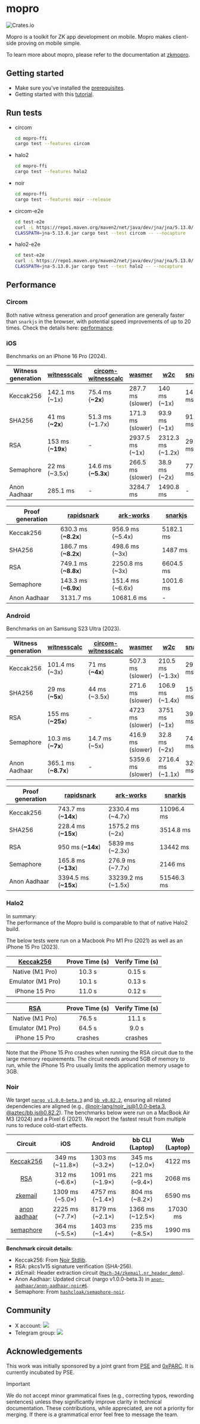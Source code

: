 # mopro

![Crates.io](https://img.shields.io/crates/v/mopro-ffi?label=mopro-ffi&style=flat-square)

Mopro is a toolkit for ZK app development on mobile. Mopro makes client-side proving on mobile simple.

To learn more about mopro, please refer to the documentation at [zkmopro](https://zkmopro.org/docs/intro).

## Getting started

-   Make sure you've installed the [prerequisites](https://zkmopro.org/docs/prerequisites).
-   Getting started with this [tutorial](https://zkmopro.org/docs/getting-started).

## Run tests

-   circom
    ```sh
    cd mopro-ffi
    cargo test --features circom
    ```
-   halo2
    ```sh
    cd mopro-ffi
    cargo test --features halo2
    ```
-   noir
    ```sh
    cd mopro-ffi
    cargo test --features noir --release
    ```
-   circom-e2e
    ```sh
    cd test-e2e
    curl -L https://repo1.maven.org/maven2/net/java/dev/jna/jna/5.13.0/jna-5.13.0.jar -o jna-5.13.0.jar
    CLASSPATH=jna-5.13.0.jar cargo test --test circom -- --nocapture
    ```
-   halo2-e2e
    ```sh
    cd test-e2e
    curl -L https://repo1.maven.org/maven2/net/java/dev/jna/jna/5.13.0/jna-5.13.0.jar -o jna-5.13.0.jar
    CLASSPATH=jna-5.13.0.jar cargo test --test halo2 -- --nocapture
    ```

## Performance

### Circom

Both native witness generation and proof generation are generally faster than `snarkjs` in the browser, with potential speed improvements of up to 20 times.
Check the details here: [performance](https://zkmopro.org/docs/performance).

### iOS

Benchmarks on an iPhone 16 Pro (2024).

| Witness generation | [witnesscalc](https://github.com/0xPolygonID/witnesscalc) | [circom-witnesscalc](https://github.com/iden3/circom-witnesscalc) | [wasmer](https://github.com/arkworks-rs/circom-compat) | [w2c](https://github.com/vimwitch/rust-witness) | [snarkjs](https://github.com/iden3/snarkjs) |
|-------------------|-----------------------------------------------------------|------------------------------------------------------------------|-----------------------------------------------------|------------------------------------------------|---------------------------------------------|
| Keccak256 | 142.1 ms (~1x) | 75.4 ms (**~2x**) | 287.7 ms (slower) | 140 ms (~1x) | 147.1 ms |
| SHA256 | 41 ms (**~2x**) | 51.3 ms (~1.7x) | 171.3 ms (slower) | 93.9 ms (~1x) | 91.8 ms |
| RSA | 153 ms (**~19x**) | - | 2937.5 ms (~1x) | 2312.3 ms (~1.2x) | 2979.5 ms |
| Semaphore | 22 ms (~3.5x) | 14.6 ms (**~5.3x**) | 266.5 ms (slower) | 38.9 ms (~2x) | 77.6 ms |
| Anon Aadhaar | 285.1 ms | - | 3284.7 ms | 1490.8 ms | - |

| Proof generation | [rapidsnark](https://github.com/iden3/rapidsnark) | [ark-works](https://github.com/arkworks-rs/circom-compat) | [snarkjs](https://github.com/iden3/snarkjs) |
|-----------------|---------------------------------------------------|-------------------------------------------------------|---------------------------------------------|
| Keccak256 | 630.3 ms (**~8.2x**) | 956.9 ms (~5.4x) | 5182.1 ms |
| SHA256 | 186.7 ms (**~8.2x**) | 498.6 ms (~3x) | 1487 ms |
| RSA | 749.1 ms (**~8.8x**) | 2250.8 ms (~3x) | 6604.5 ms |
| Semaphore | 143.3 ms (**~6.9x**) | 151.4 ms (~6.6x) | 1001.6 ms |
| Anon Aadhaar | 3131.7 ms | 10681.6 ms | - |

### Android

Benchmarks on an Samsung S23 Ultra (2023).

| Witness generation | [witnesscalc](https://github.com/0xPolygonID/witnesscalc) | [circom-witnesscalc](https://github.com/iden3/circom-witnesscalc) | [wasmer](https://github.com/arkworks-rs/circom-compat) | [w2c](https://github.com/vimwitch/rust-witness) | [snarkjs](https://github.com/iden3/snarkjs) |
|-------------------|-----------------------------------------------------------|------------------------------------------------------------------|-----------------------------------------------------|------------------------------------------------|---------------------------------------------|
| Keccak256 | 101.4 ms (~3x) | 71 ms (**~4x**) | 507.3 ms (slower) | 210.5 ms (~1.3x) | 292.3 ms |
| SHA256 | 29 ms (**~5x**) | 44 ms (~3.5x) | 271.6 ms (slower) | 106.9 ms (~1.4x) | 157.9 ms |
| RSA | 155 ms (**~25x**) | - | 4723 ms (slower) | 3751 ms (~1x) | 3958 ms |
| Semaphore | 10.3 ms (**~7x**) | 14.7 ms (~5x) | 416.9 ms (slower) | 32.8 ms (~2x) | 74.1 ms |
| Anon Aadhaar | 365.1 ms (**~8.7x**) | - | 5359.6 ms (slower) | 2716.4 ms (~1.1x) | 3207.5 ms |

| Proof generation | [rapidsnark](https://github.com/iden3/rapidsnark) | [ark-works](https://github.com/arkworks-rs/circom-compat) | [snarkjs](https://github.com/iden3/snarkjs) |
|-----------------|---------------------------------------------------|-------------------------------------------------------|---------------------------------------------|
| Keccak256 | 743.7 ms (**~14x**) | 2330.4 ms (~4.7x) | 11096.4 ms |
| SHA256 | 228.4 ms (**~15x**) | 1575.2 ms (~2x) | 3514.8 ms |
| RSA | 950 ms (**~14x**) | 5839 ms (~2.3x) | 13442 ms |
| Semaphore | 165.8 ms (**~13x**) | 276.9 ms (~7.7x) | 2146 ms |
| Anon Aadhaar | 3394.5 ms (**~15x**) | 33239.2 ms (~1.5x) | 51546.3 ms |

### Halo2

In summary: <br/>
The performance of the Mopro build is comparable to that of native Halo2 build. <br/>

The below tests were run on a Macbook Pro M1 Pro (2021) as well as an iPhone 15 Pro (2023).

| [Keccak256](https://github.com/ElusAegis/halo2-keccak-stable.git) | Prove Time (s) | Verify Time (s) |
| :---------------------------------------------------------------: | :------------: | :-------------: |
|                          Native (M1 Pro)                          |     10.3 s     |     0.15 s      |
|                         Emulator (M1 Pro)                         |     10.1 s     |     0.13 s      |
|                           iPhone 15 Pro                           |     11.0 s     |     0.12 s      |

| [RSA](https://github.com/ElusAegis/halo2-rsa-mopro.git) | Prove Time (s) | Verify Time (s) |
| :-----------------------------------------------------: | :------------: | :-------------: |
|                     Native (M1 Pro)                     |     76.5 s     |     11.1 s      |
|                    Emulator (M1 Pro)                    |     64.5 s     |      9.0 s      |
|                      iPhone 15 Pro                      |    crashes     |     crashes     |

Note that the iPhone 15 Pro crashes when running the RSA circuit due to the large memory requirements. The circuit needs
around 5GB of memory to run, while the iPhone 15 Pro usually limits the application memory usage to 3GB.

### Noir

We target [`nargo v1.0.0-beta.3`](https://noir-lang.org/docs/getting_started/quick_start#nargo) and [`bb v0.82.2`](https://noir-lang.org/docs/getting_started/quick_start#proving-backend-1), ensuring all related dependencies are aligned (e.g., [@noir-lang/noir\_js@1.0.0-beta.3](https://www.npmjs.com/package/@noir-lang/noir_js/v/1.0.0-beta.3), [@aztec/bb.js@0.82.2](https://www.npmjs.com/package/@aztec/bb.js/v/0.82.2)). The benchmarks below were run on a MacBook Air M3 (2024) and a Pixel 6 (2021). We report the fastest result from multiple runs to reduce cold-start effects.

| Circuit | iOS  | Android |  bb CLI<br/>(Laptop) |  Web<br/>(Laptop) |
| :-------------------------------------------------------------------------------: | :---------------: | :----------------: | :----------------: | :------------: |
| [Keccak256](https://github.com/moven0831/mopro-example-app-keccak256) | 349 ms (\~11.8×) |  1303 ms (\~3.2×) |  345 ms (\~12.0×) |  4122 ms |
| [RSA](https://github.com/moven0831/mopro-example-app-rsa) |  312 ms (\~6.6×) |  1091 ms (\~1.9×) |   221 ms (\~9.4×) |  2068 ms |
| [zkemail](https://github.com/Mach-34/zkemail.nr_header_demo) | 1309 ms (\~5.0×) |  4757 ms (\~1.4×) |   804 ms (\~8.2×) |  6590 ms |
| [anon aadhaar](https://github.com/moven0831/mopro-example-app-anon-aadhaar-noir) | 2225 ms (\~7.7×) |  8179 ms (\~2.1×) | 1366 ms (\~12.5×) | 17030 ms |
| [semaphore](https://github.com/moven0831/mopro-example-app-semaphore-noir) |  364 ms (\~5.5×) |  1403 ms (\~1.4×) |   235 ms (\~8.5×) |  1990 ms |

**Benchmark circuit details:**
- Keccak256: From [Noir Stdlib](https://noir-lang.org/docs/noir/standard_library/cryptographic_primitives/hashes#keccak256).
- RSA: pkcs1v15 signature verification (SHA-256).
- zkEmail: Header extraction circuit ([`Mach-34/zkemail.nr_header_demo`](https://github.com/Mach-34/zkemail.nr_header_demo)).
- Anon Aadhaar: Updated circuit (nargo v1.0.0-beta.3) in [`anon-aadhaar/anon-aadhaar-noir#6`](https://github.com/anon-aadhaar/anon-aadhaar-noir/pull/6).
- Semaphore: From [`hashcloak/semaphore-noir`](https://github.com/hashcloak/semaphore-noir).

## Community

-   X account: <a href="https://twitter.com/zkmopro"><img src="https://img.shields.io/twitter/follow/zkmopro?style=flat-square&logo=x&label=zkmopro"></a>
-   Telegram group: <a href="https://t.me/zkmopro"><img src="https://img.shields.io/badge/telegram-@zkmopro-blue.svg?style=flat-square&logo=telegram"></a>

## Acknowledgements

This work was initially sponsored by a joint grant from [PSE](https://pse.dev/) and [0xPARC](https://0xparc.org/). It is currently incubated by PSE.


> [!IMPORTANT]
> We do not accept minor grammatical fixes (e.g., correcting typos, rewording sentences) unless they significantly improve clarity in technical documentation. These contributions, while appreciated, are not a priority for merging. If there is a grammatical error feel free to message the team.

